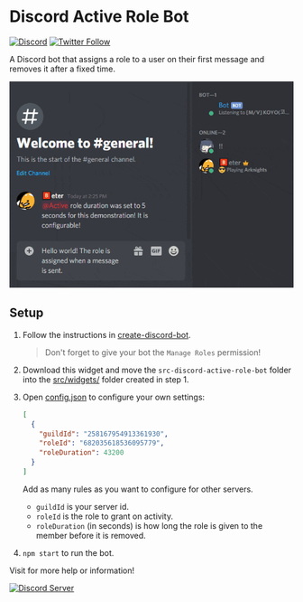 # Discord Active Role Bot

[![Discord](https://discordapp.com/api/guilds/258167954913361930/embed.png)](https://discord.gg/WjEFnzC) [![Twitter Follow](https://img.shields.io/twitter/follow/peterthehan.svg?style=social)](https://twitter.com/peterthehan)

A Discord bot that assigns a role to a user on their first message and removes it after a fixed time.

<div align="center">
  <img
    src="https://raw.githubusercontent.com/peterthehan/discord-active-role-bot/master/assets/demo.gif"
    alt="demo"
  />
</div>

## Setup

1. Follow the instructions in [create-discord-bot](https://github.com/peterthehan/create-discord-bot).

   > Don't forget to give your bot the `Manage Roles` permission!

2. Download this widget and move the `src-discord-active-role-bot` folder into the [src/widgets/](https://github.com/peterthehan/create-discord-bot/tree/master/app/src/widgets) folder created in step 1.

3. Open [config.json](https://github.com/peterthehan/discord-active-role-bot/blob/master/src-discord-active-role-bot/config.json) to configure your own settings:

   ```json
   [
     {
       "guildId": "258167954913361930",
       "roleId": "682035618536095779",
       "roleDuration": 43200
     }
   ]
   ```

   Add as many rules as you want to configure for other servers.

   - `guildId` is your server id.
   - `roleId` is the role to grant on activity.
   - `roleDuration` (in seconds) is how long the role is given to the member before it is removed.

4. `npm start` to run the bot.

Visit for more help or information!

<a href="https://discord.gg/WjEFnzC">
  <img src="https://discordapp.com/api/guilds/258167954913361930/embed.png?style=banner2" title="Discord Server"/>
</a>
